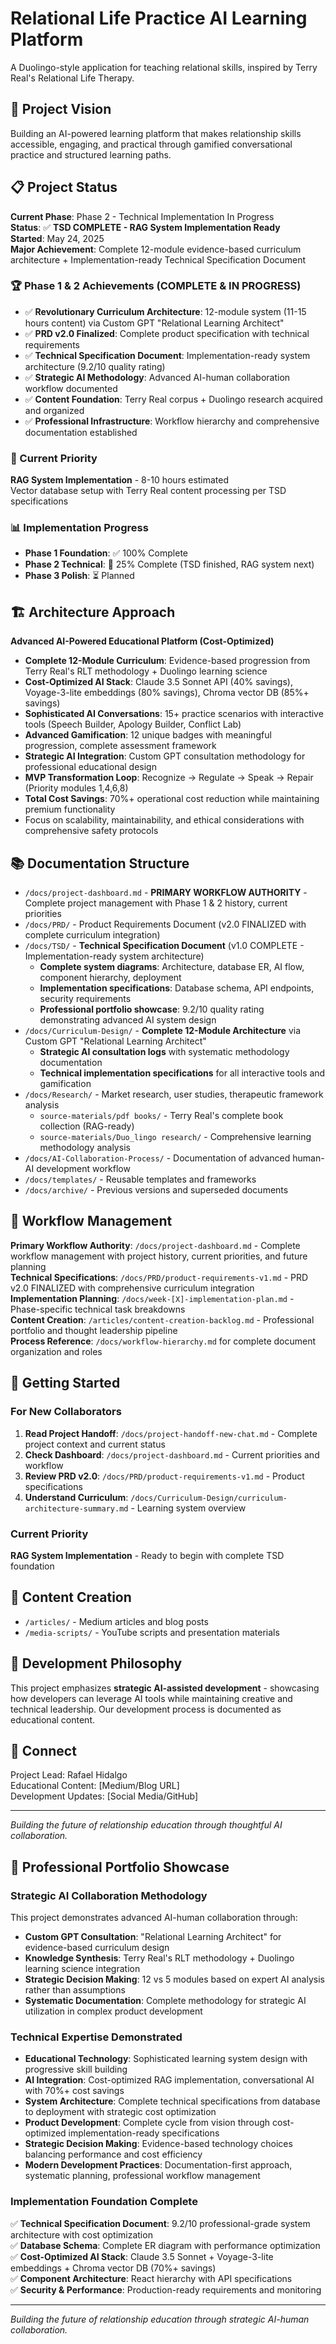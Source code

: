 # Relational Life Practice AI Learning Platform

A Duolingo-style application for teaching relational skills, inspired by Terry Real's Relational Life Therapy.

## 🎯 Project Vision

Building an AI-powered learning platform that makes relationship skills accessible, engaging, and practical through gamified conversational practice and structured learning paths.

## 📋 Project Status

**Current Phase**: Phase 2 - Technical Implementation In Progress  
**Status**: ✅ **TSD COMPLETE - RAG System Implementation Ready**  
**Started**: May 24, 2025  
**Major Achievement**: Complete 12-module evidence-based curriculum architecture + Implementation-ready Technical Specification Document

### **🏆 Phase 1 & 2 Achievements (COMPLETE & IN PROGRESS)**
- ✅ **Revolutionary Curriculum Architecture**: 12-module system (11-15 hours content) via Custom GPT "Relational Learning Architect"
- ✅ **PRD v2.0 Finalized**: Complete product specification with technical requirements
- ✅ **Technical Specification Document**: Implementation-ready system architecture (9.2/10 quality rating)
- ✅ **Strategic AI Methodology**: Advanced AI-human collaboration workflow documented
- ✅ **Content Foundation**: Terry Real corpus + Duolingo research acquired and organized
- ✅ **Professional Infrastructure**: Workflow hierarchy and comprehensive documentation established

### **🎯 Current Priority**
**RAG System Implementation** - 8-10 hours estimated  
Vector database setup with Terry Real content processing per TSD specifications

### **📊 Implementation Progress**
- **Phase 1 Foundation**: ✅ 100% Complete
- **Phase 2 Technical**: 🔄 25% Complete (TSD finished, RAG system next)
- **Phase 3 Polish**: ⏳ Planned

## 🏗️ Architecture Approach

**Advanced AI-Powered Educational Platform (Cost-Optimized)**
- **Complete 12-Module Curriculum**: Evidence-based progression from Terry Real's RLT methodology + Duolingo learning science
- **Cost-Optimized AI Stack**: Claude 3.5 Sonnet API (40% savings), Voyage-3-lite embeddings (80% savings), Chroma vector DB (85%+ savings)
- **Sophisticated AI Conversations**: 15+ practice scenarios with interactive tools (Speech Builder, Apology Builder, Conflict Lab)
- **Advanced Gamification**: 12 unique badges with meaningful progression, complete assessment framework
- **Strategic AI Integration**: Custom GPT consultation methodology for professional educational design
- **MVP Transformation Loop**: Recognize → Regulate → Speak → Repair (Priority modules 1,4,6,8)
- **Total Cost Savings**: 70%+ operational cost reduction while maintaining premium functionality
- Focus on scalability, maintainability, and ethical considerations with comprehensive safety protocols

## 📚 Documentation Structure

- `/docs/project-dashboard.md` - **PRIMARY WORKFLOW AUTHORITY** - Complete project management with Phase 1 & 2 history, current priorities
- `/docs/PRD/` - Product Requirements Document (v2.0 FINALIZED with complete curriculum integration)
- `/docs/TSD/` - **Technical Specification Document** (v1.0 COMPLETE - Implementation-ready system architecture)
  - **Complete system diagrams**: Architecture, database ER, AI flow, component hierarchy, deployment
  - **Implementation specifications**: Database schema, API endpoints, security requirements
  - **Professional portfolio showcase**: 9.2/10 quality rating demonstrating advanced AI system design
- `/docs/Curriculum-Design/` - **Complete 12-Module Architecture** via Custom GPT "Relational Learning Architect"
  - **Strategic AI consultation logs** with systematic methodology documentation
  - **Technical implementation specifications** for all interactive tools and gamification
- `/docs/Research/` - Market research, user studies, therapeutic framework analysis
  - `source-materials/pdf books/` - Terry Real's complete book collection (RAG-ready)
  - `source-materials/Duo_lingo research/` - Comprehensive learning methodology analysis
- `/docs/AI-Collaboration-Process/` - Documentation of advanced human-AI development workflow
- `/docs/templates/` - Reusable templates and frameworks
- `/docs/archive/` - Previous versions and superseded documents

## 🔄 Workflow Management

**Primary Workflow Authority**: `/docs/project-dashboard.md` - Complete workflow management with project history, current priorities, and future planning  
**Technical Specifications**: `/docs/PRD/product-requirements-v1.md` - PRD v2.0 FINALIZED with comprehensive curriculum integration  
**Implementation Planning**: `/docs/week-[X]-implementation-plan.md` - Phase-specific technical task breakdowns  
**Content Creation**: `/articles/content-creation-backlog.md` - Professional portfolio and thought leadership pipeline  
**Process Reference**: `/docs/workflow-hierarchy.md` for complete document organization and roles

## 🚀 Getting Started

### **For New Collaborators**
1. **Read Project Handoff**: `/docs/project-handoff-new-chat.md` - Complete project context and current status
2. **Check Dashboard**: `/docs/project-dashboard.md` - Current priorities and workflow
3. **Review PRD v2.0**: `/docs/PRD/product-requirements-v1.md` - Product specifications
4. **Understand Curriculum**: `/docs/Curriculum-Design/curriculum-architecture-summary.md` - Learning system overview

### **Current Priority**
**RAG System Implementation** - Ready to begin with complete TSD foundation

## 📝 Content Creation

- `/articles/` - Medium articles and blog posts  
- `/media-scripts/` - YouTube scripts and presentation materials

## 🤝 Development Philosophy

This project emphasizes **strategic AI-assisted development** - showcasing how developers can leverage AI tools while maintaining creative and technical leadership. Our development process is documented as educational content.

## 🔗 Connect

Project Lead: Rafael Hidalgo  
Educational Content: [Medium/Blog URL]  
Development Updates: [Social Media/GitHub]

---

*Building the future of relationship education through thoughtful AI collaboration.*


## 💼 Professional Portfolio Showcase

### **Strategic AI Collaboration Methodology**
This project demonstrates advanced AI-human collaboration through:
- **Custom GPT Consultation**: "Relational Learning Architect" for evidence-based curriculum design
- **Knowledge Synthesis**: Terry Real's RLT methodology + Duolingo learning science integration
- **Strategic Decision Making**: 12 vs 5 modules based on expert AI analysis rather than assumptions
- **Systematic Documentation**: Complete methodology for strategic AI utilization in complex product development

### **Technical Expertise Demonstrated**
- **Educational Technology**: Sophisticated learning system design with progressive skill building
- **AI Integration**: Cost-optimized RAG implementation, conversational AI with 70%+ cost savings
- **System Architecture**: Complete technical specifications from database to deployment with strategic cost optimization
- **Product Development**: Complete cycle from vision through cost-optimized implementation-ready specifications
- **Strategic Decision Making**: Evidence-based technology choices balancing performance and cost efficiency
- **Modern Development Practices**: Documentation-first approach, systematic planning, professional workflow management

### **Implementation Foundation Complete**
✅ **Technical Specification Document**: 9.2/10 professional-grade system architecture with cost optimization  
✅ **Database Schema**: Complete ER diagram with performance optimization  
✅ **Cost-Optimized AI Stack**: Claude 3.5 Sonnet + Voyage-3-lite embeddings + Chroma vector DB (70%+ savings)  
✅ **Component Architecture**: React hierarchy with API specifications  
✅ **Security & Performance**: Production-ready requirements and monitoring

---

*Building the future of relationship education through strategic AI-human collaboration.*
